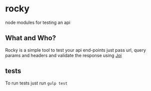 # rocky
node modules for testing an api


## What and Who?
Rocky is a simple tool to test your api end-points just pass url, query params and headers and validate the response using [Joi](https://github.com/hapijs/joi)
## tests 
To run tests just run ```gulp test```

